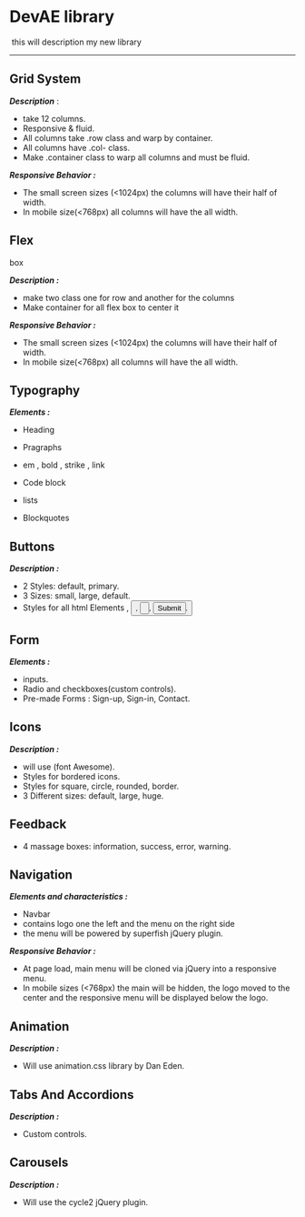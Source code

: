 # Dev**AE**  library

​	this will description my new library

-----



## Grid System

**_Description_** :

- take 12 columns.
- Responsive & fluid.
- All columns take  .row class and warp by container.
- All columns have .col- class.
- Make .container class to warp all columns and must be fluid. 

**_Responsive Behavior :_**

- The small screen sizes (<1024px) the columns will have their half of width.
- In mobile size(<768px)  all columns will have the all width.



## Flex
box

**_Description :_**

- make two class one for row and another for the columns
- Make container for all flex box to center it

**_Responsive Behavior :_**

- The small screen sizes (<1024px) the columns will have their half of width.
- In mobile size(<768px)  all columns will have the all width.



## Typography

**_Elements :_**

- Heading

- Pragraphs

- em , bold , strike , link

- Code block

- lists

- Blockquotes


## Buttons

**_Description :_**

- 2 Styles: default, primary.
- 3 Sizes: small, large, default.
- Styles for all html Elements <a>, <button>, <input type="button">, <input type="submit">.



## Form

**_Elements :_**

- inputs.
- Radio and checkboxes(custom controls).
- Pre-made Forms : Sign-up, Sign-in, Contact.



##  Icons

**_Description :_** 

- will use (font Awesome).
- Styles for bordered  icons.
- Styles for square, circle, rounded, border.
- 3 Different sizes: default, large, huge.



## Feedback

- 4 massage boxes: information, success,  error, warning.



## Navigation

**_Elements and characteristics :_**

- Navbar
- contains logo one the left and the menu on the right side 
- the menu will be powered by superfish jQuery plugin.

**_Responsive Behavior :_**

- At page load, main menu will be cloned via jQuery into a responsive menu.
- In mobile sizes (<768px) the main will be hidden, the logo moved to the center and the responsive menu will be displayed below the logo.



## Animation 

**_Description :_**

- Will use animation.css library by Dan Eden.



## Tabs And Accordions

**_Description :_**

-  Custom controls.



## Carousels

**_Description :_**

- Will use the cycle2 jQuery plugin.









